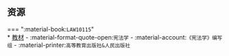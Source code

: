 ## 资源  
=== ":material-book:`LAW10115`"  
    * [教材](http://api.cqu-openlib.cn/file?key=iZFWx2bp33te) - :material-format-quote-open:`宪法学` - :material-account:`《宪法学》编写组` - :material-printer:`高等教育出版社&人民出版社`  